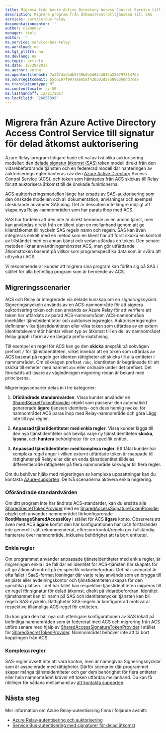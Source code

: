 ```yaml
---
title: Migrera från Azure Active Directory Access Control Service till signatur för delad åtkomst auktorisering | Microsoft Docs
description: Migrera program från åtkomstkontrolltjänsten till SAS
services: service-bus-relay
documentationcenter: ''
author: clemensv
manager: timlt
editor: ''
ms.service: service-bus-relay
ms.workload: na
ms.tgt_pltfrm: na
ms.devlang: na
ms.topic: article
ms.date: 12/20/2017
ms.author: sethm
ms.openlocfilehash: 7a2674ad4db9749b0a2d9342017a230797514763
ms.sourcegitcommit: b5c6197f997aa6858f420302d375896360dd7ceb
ms.translationtype: MT
ms.contentlocale: sv-SE
ms.lasthandoff: 12/21/2017
ms.locfileid: "26855390"
---
```

# <a name="migrate-from-azure-active-directory-access-control-service-to-shared-access-signature-authorization"></a>Migrera från Azure Active Directory Access Control Service till signatur för delad åtkomst auktorisering

Azure Relay-program tidigare hade ett val av två olika auktorisering modeller: den [delade signatur åtkomst (SAS)](../service-bus-messaging/service-bus-sas.md) token modell direkt från den vidarebefordrande tjänsten och en federerad modell där hanteringen av auktoriseringsregler hanteras i av den [Azure Active Directory](/azure/active-directory/) Access Control Service (ACS), och token som hämtades från ACS skickas till Relay för att auktorisera åtkomst till de önskade funktionerna.

ACS-auktoriseringsmodellen länge har ersatts av [SAS-auktorisering](../service-bus-messaging/service-bus-authentication-and-authorization.md) som den önskade modellen och all dokumentation, anvisningar och exempel uteslutande använder SAS idag. Det är dessutom inte längre möjligt att skapa nya Relay-namnområden som har parats ihop med ACS.

SAS har fördelen att den inte är direkt beroende av en annan tjänst, men kan användas direkt från en klient utan en mellanhand genom att ge klientåtkomst till nyckeln SAS regeln namn och regeln. SAS kan även integreras enkelt med en metod som en klient har att först skicka en kontroll av tillståndet med en annan tjänst och sedan utfärdas en token. Den senare metoden liknar användningsmönstret ACS, men gör utfärdande åtkomsttoken baserat på villkor som programspecifika data som är svåra att uttrycka i ACS.

Vi rekommenderar kunder att migrera sina program kan förlita sig på SAS i stället för alla befintliga program som är beroende av ACS.

## <a name="migration-scenarios"></a>Migreringsscenarier

ACS och Relay är integrerade via delade kunskap om en *signeringsnyckel*. Signeringsnyckeln används av en ACS-namnområde för att signera auktorisering token och den används av Azure Relay för att verifiera att token har utfärdats av parad ACS-namnområdet. ACS-namnområde innehåller tjänsteidentiteter och auktoriseringsregler. Auktoriseringsregler definierar vilka tjänstidentiteten eller vilka token som utfärdas av en extern identitetsleverantör hämtar vilken typ av åtkomst till en del av namnområdet Relay graph i form av en längsta prefix-matchning.

Till exempel en regel för ACS kan ge den **skicka** anspråk på sökvägen prefixet `/` för tjänstidentiteten, vilket innebär att en token som utfärdas av ACS baserat på regeln ger klienten rättigheter att skicka till alla entiteter i namnområdet. Om sökvägen prefixet `/abc`, identiteten är begränsade till att skicka till enheter med namnet `abc` eller ordnade under det prefixet. Det förutsätts att läsare av vägledningen migrering redan är bekant med principerna.

Migreringsscenarier delas in i tre kategorier:

1.  **Oförändrade standardvärden**. Vissa kunder använder en [SharedSecretTokenProvider](/dotnet/api/microsoft.servicebus.sharedsecrettokenprovider) objekt som passerar den automatiskt genererade **ägare** tjänsten identitets- och dess hemlig nyckel för namnområdet ACS paras ihop med Relay-namnområde och göra Lägg inte till nya regler.

2.  **Anpassad tjänstidentiteter med enkla regler**. Vissa kunder lägga till den nya tjänstidentiteter och bevilja varje ny tjänstidentiteten **skicka**, **lyssna**, och **hantera** behörigheter för en specifik entitet.

3.  **Anpassad tjänstidentiteter med komplexa regler**. Ett fåtal kunder har komplexa regel anger i vilken externt utfärdade token är mappade till rättigheter på Relay eller där en enda tjänstidentitet tilldelas differentierade rättigheter på flera namnområde sökvägar till flera regler.

Om du behöver hjälp med migreringen av komplexa uppsättningar kan du kontakta [Azure-supporten](https://azure.microsoft.com/support/options/). De två scenarierna aktivera enkla migrering.

### <a name="unchanged-defaults"></a>Oförändrade standardvärden

Om ditt program inte har ändrats ACS-standarder, kan du ersätta alla [SharedSecretTokenProvider](/dotnet/api/microsoft.servicebus.sharedsecrettokenprovider) med en [SharedAccessSignatureTokenProvider](/dotnet/api/microsoft.servicebus.sharedaccesssignaturetokenprovider) objekt och använder namnområdet förkonfigurerade  **RootManageSharedAccessKey** i stället för ACS **ägare** konto. Observera att även med ACS **ägare** kontot den här konfigurationen har (och fortfarande) inte generellt sätt rekommenderat, eftersom kontot/regeln ger fullständig hanterare över namnområde, inklusive behörighet att ta bort entiteter.

### <a name="simple-rules"></a>Enkla regler

Om programmet använder anpassade tjänsteidentiteter med enkla regler, är migreringen enkla i de fall där en identitet för ACS-tjänsten har skapats för att ge åtkomstkontroll på en specifik vidarebefordran. Det här scenariot är ofta fallet i SaaS-format lösningar där varje relay används som en brygga till en plats eller avdelningskontor och tjänstidentiteten skapas för den specifika platsen. I det här fallet kan respektive tjänstidentiteten migreras till en regel för signatur för delad åtkomst, direkt på vidarebefordran. Identitet tjänstnamnet kan bli namn på SAS och identitetsnyckel tjänsten kan bli regeln SAS-nyckeln. Rättigheter SAS-regeln är konfigurerad motsvarar respektive tillämpliga ACS-regel för entiteten.

Du kan göra den här nya och ytterligare konfigurationen av SAS lokalt på befintliga namnområden som är federerat med ACS och migrering från ACS utförs senare med hjälp av [SharedAccessSignatureTokenProvider](/dotnet/api/microsoft.servicebus.sharedaccesssignaturetokenprovider) i stället för [SharedSecretTokenProvider](/dotnet/api/microsoft.servicebus.sharedsecrettokenprovider). Namnområdet behöver inte att ta bort kopplingen från ACS.

### <a name="complex-rules"></a>Komplexa regler

SAS-regler avsett inte att vara konton, men är namngivna Signeringsnycklar som är associerade med rättigheter. Därför scenarier där programmet skapar många tjänsteidentiteter och ger dem behörighet för flera entiteter eller hela namnområdet kräver ett token utfärdas mellanhand. Du kan få riktlinjer för sådana mellanhand av [att kontakta supporten](https://azure.microsoft.com/support/options/).

## <a name="next-steps"></a>Nästa steg

Mer information om Azure Relay-autentisering finns i följande avsnitt:

* [Azure Relay-autentisering och auktorisering](relay-authentication-and-authorization.md)
* [Service Bus-autentisering med signaturer för delad åtkomst](../service-bus-messaging/service-bus-sas.md)


